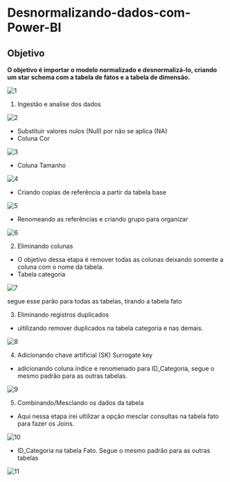 # Desnormalizando-dados-com-Power-BI

## Objetivo

**O objetivo é importar o modelo normalizado e desnormalizá-lo, criando um star schema com a tabela de fatos e a tabela de dimensão.**

![1](https://github.com/JulioMancini/Desnormalizando-dados-com-Power-BI/assets/145502330/d06760d8-ee02-454a-9556-0cfa04426ab3)

1. Ingestão e analise dos dados

![2](https://github.com/JulioMancini/Desnormalizando-dados-com-Power-BI/assets/145502330/672a24ba-03d3-4fb3-b71e-4a83fbc361e6)

* Substituir valores nulos (Null) por não se aplica (NA)
* Coluna Cor

![3](https://github.com/JulioMancini/Desnormalizando-dados-com-Power-BI/assets/145502330/9bcd02b6-4ab1-407a-bbb4-ac2109dd820d)

* Coluna Tamanho

![4](https://github.com/JulioMancini/Desnormalizando-dados-com-Power-BI/assets/145502330/f1d00eda-3095-4661-9dba-ab5d1f410a86)

* Criando copias de referência a partir da tabela base

![5](https://github.com/JulioMancini/Desnormalizando-dados-com-Power-BI/assets/145502330/353d2d80-258b-4cb2-a7cc-eb49c5dda39b)

* Renomeando as referências e criando grupo para organizar

![6](https://github.com/JulioMancini/Desnormalizando-dados-com-Power-BI/assets/145502330/b97215c5-30b3-4e12-9024-86aca4bbd716)

2. Eliminando colunas

* O objetivo dessa etapa é remover todas as colunas deixando somente a coluna com o nome da tabela.
* Tabela categoria
  
![7](https://github.com/JulioMancini/Desnormalizando-dados-com-Power-BI/assets/145502330/5a278cf1-dd20-40e8-a89d-3d0690b2349d)

segue esse parão para todas as tabelas, tirando a tabela fato

3. Eliminando registros duplicados

* ultilizando remover duplicados na tabela categoria e nas demais.

![8](https://github.com/JulioMancini/Desnormalizando-dados-com-Power-BI/assets/145502330/8220be4d-c043-4872-a485-946a74f4b8c3)

4. Adicionando chave artificial (SK) Surrogate key

* adicionando coluna índice e renomenado para ID_Categoria, segue o mesmo padrão para as outras tabelas.

![9](https://github.com/JulioMancini/Desnormalizando-dados-com-Power-BI/assets/145502330/a562cf05-18f7-4a0b-85ba-957a354d6c75)

5. Combinando/Mesclando os dados da tabela

* Aqui nessa etapa irei ultilizar a opção mesclar consultas na tabela fato para fazer os Joins.

![10](https://github.com/JulioMancini/Desnormalizando-dados-com-Power-BI/assets/145502330/1cd77b7b-ea97-4602-aa01-eabfa5420053)

* ID_Categoria na tabela Fato. Segue o mesmo padrão para as outras tabelas

![11](https://github.com/JulioMancini/Desnormalizando-dados-com-Power-BI/assets/145502330/a8ac6606-2e83-40bf-bf5f-b9785e029a08)

